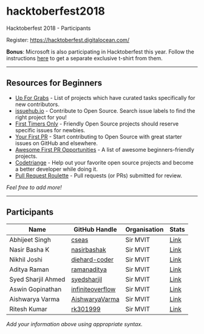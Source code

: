 # hacktoberfest2018
Hacktoberfest 2018 - Participants

Register: <https://hacktoberfest.digitalocean.com/>

**Bonus**: Microsoft is also participating in Hacktoberfest this year. Follow the instructions [here](https://open.microsoft.com/2018/09/30/join-hacktoberfest-2018-celebration-microsoft/) to get a separate exclusive t-shirt from them.

---
## Resources for Beginners
- [Up For Grabs](http://up-for-grabs.net/) - List of projects which have curated tasks specifically for new contributors.
- [issuehub.io](http://issuehub.io/) - Contribute to Open Source. Search issue labels to find the right project for you!
- [First Timers Only](http://www.firsttimersonly.com/) - Friendly Open Source projects should reserve specific issues for newbies.
- [Your First PR](http://yourfirstpr.github.io/) - Start contributing to Open Source with great starter issues on GitHub and elsewhere.
- [Awesome First PR Opportunities](https://github.com/MunGell/awesome-for-beginners) - A list of awesome beginners-friendly projects.
- [Codetriange](https://www.codetriage.com/) - Help out your favorite open source projects and become a better developer while doing it.
- [Pull Request Roulette](http://PullRequestRoulette.com) - Pull requests (or PRs) submitted for review.

*Feel free to add more!*

---
## Participants

| Name | GitHub Handle | Organisation | Stats |
|------|---------------|--------|------|
| Abhijeet Singh | [cseas](https://github.com/cseas) | Sir MVIT | [Link](https://hacktoberfest.digitalocean.com/stats/cseas) |
| Nasir Basha K | [nasirbashak](https://github.com/nasirbashak) | Sir MVIT | [Link](https://hacktoberfest.digitalocean.com/stats/nasirbashak) |
| Nikhil Joshi | [diehard-coder](https://github.com/diehard-coder) | Sir MVIT | [Link](https://hacktoberfest.digitalocean.com/stats/diehard-coder) |
| Aditya Raman | [ramanaditya](https://github.com/ramanaditya) | Sir MVIT | [Link](https://hacktoberfest.digitalocean.com/stats/ramanaditya) |
| Syed Sharjil Ahmed| [syedsharjil](https://github.com/syedsharjil) | Sir MVIT | [Link](https://hacktoberfest.digitalocean.com/stats/syedsharjil) |
| Aswin Gopinathan | [infiniteoverflow](https://github.com/infiniteoverflow) | Sir MVIT | [Link](https://hacktoberfest.digitalocean.com/stats/infiniteoverflow) |
| Aishwarya Varma |  [AishwaryaVarma](https://github.com/aishwaryavarma) | Sir MVIT | [Link](https://hacktoberfest.digitalocean.com/stats/AishwaryaVarma) |
| Ritesh Kumar | [rk301999](https://github.com/rk301999) | Sir MVIT | [Link](https://hacktoberfest.digitalocean.com/stats/rk301999) |
*Add your information above using appropriate syntax.*

